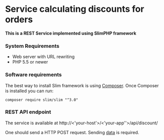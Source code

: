 # Service calculating discounts for orders
**This is a REST Service implemented using SlimPHP framework**

### System Requirements

* Web server with URL rewriting
* PHP 5.5 or newer

### Software requirements

The best way to install Slim framework is using [Composer](https://getcomposer.org/).
Once Composer is installed you can run:

`composer require slim/slim "^3.0"`

### REST API endpoint

The service is available at http://<'your-host'>/<'your-app''>/api/discount/

One should send a HTTP POST request. Sending [data](
https://github.com/teamleadercrm/coding-test/blob/master/example-orders/order1.json) is required.




